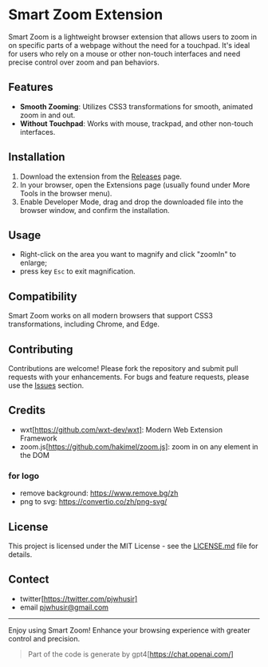 # Smart Zoom Extension

Smart Zoom is a lightweight browser extension that allows users to zoom in on specific parts of a webpage without the need for a touchpad. It's ideal for users who rely on a mouse or other non-touch interfaces and need precise control over zoom and pan behaviors.

## Features

- **Smooth Zooming**: Utilizes CSS3 transformations for smooth, animated zoom in and out.
- **Without Touchpad**: Works with mouse, trackpad, and other non-touch interfaces.

## Installation

1. Download the extension from the [Releases](https://github.com/pengjeck/smartzoom/releases) page.
2. In your browser, open the Extensions page (usually found under More Tools in the browser menu).
3. Enable Developer Mode, drag and drop the downloaded file into the browser window, and confirm the installation.

## Usage

- Right-click on the area you want to magnify and click "zoomIn" to enlarge; 
- press key `Esc` to exit magnification.

## Compatibility

Smart Zoom works on all modern browsers that support CSS3 transformations, including Chrome, and Edge.

## Contributing

Contributions are welcome! Please fork the repository and submit pull requests with your enhancements. For bugs and feature requests, please use the [Issues](https://github.com/pengjeck/smartzoom/issues) section.

## Credits
- wxt[https://github.com/wxt-dev/wxt]: Modern Web Extension Framework
- zoom.js[https://github.com/hakimel/zoom.js]: zoom in on any element in the DOM

### for logo
- remove background: https://www.remove.bg/zh
- png to svg: https://convertio.co/zh/png-svg/

## License

This project is licensed under the MIT License - see the [LICENSE.md](LICENSE) file for details.

## Contect
- twitter[https://twitter.com/pjwhusir]
- email pjwhusir@gmail.com

---

Enjoy using Smart Zoom! Enhance your browsing experience with greater control and precision.

> Part of the code is generate by gpt4[https://chat.openai.com/]
